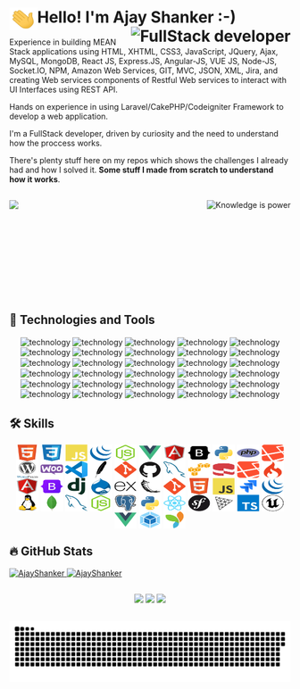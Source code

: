 

# <img align="left" alt="Hi!" height="40" width="50" src="hand.gif"> Hello! I'm Ajay Shanker :-) <img align="right" src="https://komarev.com/ghpvc/?username=AjayShanker&color=dd3219" alt="FullStack developer"></img>


  Experience in building MEAN Stack applications using HTML, XHTML, CSS3, JavaScript, JQuery, Ajax, MySQL, MongoDB, React JS, Express.JS, Angular-JS, VUE JS, Node-JS, Socket.IO, NPM, Amazon Web Services, GIT, MVC, JSON, XML, Jira, and creating Web services components of Restful Web services to interact with UI Interfaces using REST API.

  Hands on experience in using Laravel/CakePHP/Codeigniter Framework to develop a web application.

  I'm a FullStack developer, driven by curiosity and the need to understand how the proccess works. 

  There's plenty stuff here on my repos which shows the challenges I already had and how I solved it. **Some stuff I made from scratch to understand how it works**.
  



 ##


<!-- most used start -->
<div style="height: auto; width: 100%; display: block;"> 
 
<img height="180em" align="left"  src="https://github-readme-stats-sigma-five.vercel.app/api/top-langs/?username=AjayShanker&layout=compact&theme=dracula&langs_count=8&show_icons=true&bg_color=101a26&title_color=E4562B&text_color=fff&icon_color=E4562B&hide_border=true&hide=css"/>
  
<a href="https://in.linkedin.com/in/seniorphpprogrammer/" target="_blank"><img alt="Knowledge is power" height="180em" align="right" src="ajay_shanker.gif"></a> 
  
</div>
<!-- most used end -->

<br />
<p>&nbsp;</p>
<br />
<p>&nbsp;</p>
<br />
<p>&nbsp;</p>

<div style="height: auto; width: 100%; display: block;"> 
<!-- most used start -->

## 🚀 Technologies and Tools 
  
<div align="center"> 
     <img align="center" alt="technology" height="20" width="121" src="https://img.shields.io/badge/Language-HTML-informational?style=flat&logo=html5&logoColor=white&color=2bbc8a">
    <img align="center" alt="technology" height="20" width="121" src="https://img.shields.io/badge/Language-CSS-informational?style=flat&logo=css3&logoColor=white&color=2bbc8a">
    <img align="center" alt="technology" height="20" width="121" src="https://img.shields.io/badge/Framework-Bootstrap-informational?style=flat&logo=bootstrap&logoColor=white&color=2bbc8a">
    <img align="center" alt="technology" height="20" width="121" src="https://img.shields.io/badge/Language-Javascript-informational?style=flat&logo=javascript&logoColor=white&color=2bbc8a">
    <img align="center" alt="technology" height="20" width="121" src="https://img.shields.io/badge/Language-TypeScript-informational?style=flat&logo=typescript&logoColor=white&color=2bbc8a">
    <img align="center" alt="technology" height="20" width="121" src="https://img.shields.io/badge/Framework-Express-informational?style=flat&logo=express&logoColor=white&color=2bbc8a">
    <img align="center" alt="technology" height="20" width="121" src="https://img.shields.io/badge/Library-Socket.io-informational?style=flat&logo=Socket.io&logoColor=white&color=2bbc8a">
    <img align="center" alt="technology" height="20" width="121" src="https://img.shields.io/badge/Environment-Node-informational?style=flat&logo=node.js&logoColor=white&color=2bbc8a">
    <img align="center" alt="technology" height="20" width="121" src="https://img.shields.io/badge/Library-Vue-informational?style=flat&logo=vue.js&logoColor=white&color=2bbc8a">
    <img align="center" alt="technology" height="20" width="121" src="https://img.shields.io/badge/Library-React-informational?style=flat&logo=react&logoColor=white&color=2bbc8a">
    <img align="center" alt="technology" height="20" width="121" src="https://img.shields.io/badge/Framework-Angular-informational?style=flat&logo=angular&logoColor=white&color=2bbc8a">
    <img align="center" alt="technology" height="20" width="121" src="https://img.shields.io/badge/Database-MySQL-informational?style=flat&logo=mysql&logoColor=white&color=2bbc8a">
    <img align="center" alt="technology" height="20" width="121" src="https://img.shields.io/badge/Database-Postgres-informational?style=flat&logo=postgresql&logoColor=white&color=2bbc8a">
    <img align="center" alt="technology" height="20" width="121" src="https://img.shields.io/badge/Database-MongoDB-informational?style=flat&logo=mongodb&logoColor=white&color=2bbc8a">
    <img align="center" alt="technology" height="20" width="121" src="https://img.shields.io/badge/Language-GraphQL-informational?style=flat&logo=graphql&logoColor=white&color=2bbc8a">
    <img align="center" alt="technology" height="20" width="121" src="https://img.shields.io/badge/Editor-VSCode-informational?style=flat&logo=visualstudiocode&logoColor=white&color=2bbc8a">
    <img align="center" alt="technology" height="20" width="121" src="https://img.shields.io/badge/Platform-Heroku-informational?style=flat&logo=netlify&logoColor=white&color=2bbc8a">
    <img align="center" alt="technology" height="20" width="121" src="https://img.shields.io/badge/Platform-Vercel-informational?style=flat&logo=vercel&logoColor=white&color=2bbc8a">
    <img align="center" alt="technology" height="20" width="121" src="https://img.shields.io/badge/Platform-Firebase-informational?style=flat&logo=firebase&logoColor=white&color=2bbc8a">
    <img align="center" alt="technology" height="20" width="121" src="https://img.shields.io/badge/Language-Python-informational?style=flat&logo=python&logoColor=white&color=2bbc8a">
    <img align="center" alt="technology" height="20" width="121" src="https://img.shields.io/badge/Framework-Flask-informational?style=flat&logo=flask&logoColor=white&color=2bbc8a">
    <img align="center" alt="technology" height="20" width="121" src="https://img.shields.io/badge/Framework-FastAPI-informational?style=flat&logo=fastapi&logoColor=white&color=2bbc8a">
    <img align="center" alt="technology" height="20" width="121" src="https://img.shields.io/badge/Framework-Django-informational?style=flat&logo=django&logoColor=white&color=2bbc8a">
    <img align="center" alt="technology" height="20" width="121" src="https://img.shields.io/badge/Framework-Laravel-informational?style=flat&logo=laravel&logoColor=white&color=2bbc8a">
    <img align="center" alt="technology" height="20" width="121" src="https://img.shields.io/badge/Framework-CodeIgniter-informational?style=flat&logo=codeIgniter&logoColor=white&color=2bbc8a">
    <img align="center" alt="technology" height="20" width="121" src="https://img.shields.io/badge/Framework-CakePHP-informational?style=flat&logo=cakephp&logoColor=white&color=2bbc8a">
    <img align="center" alt="technology" height="20" width="121" src="https://img.shields.io/badge/Framework-Symfony-informational?style=flat&logo=symfony&logoColor=white&color=2bbc8a">
    <img align="center" alt="technology" height="20" width="121" src="https://img.shields.io/badge/Module-Webpack-informational?style=flat&logo=webpack&logoColor=white&color=2bbc8a">
    <img align="center" alt="technology" height="20" width="121" src="https://img.shields.io/badge/WebGL-Three.js-informational?style=flat&logo=three.js&logoColor=white&color=2bbc8a">
    <img align="center" alt="technology" height="20" width="121" src="https://img.shields.io/badge/Platform-UnrealEngine-informational?style=flat&logo=unrealengine&logoColor=white&color=2bbc8a">
</div>
</div>

## 🛠️ Skills

<!-- icons start -->
<div align="center">
  
  <img align="center" alt="AjayShanker-HTML" height="30" width="40" src="https://raw.githubusercontent.com/devicons/devicon/master/icons/html5/html5-original.svg">
  
  <img align="center" alt="AjayShanker-CSS" height="30" width="40" src="https://raw.githubusercontent.com/devicons/devicon/master/icons/css3/css3-original.svg">
  
  <img align="center" alt="AjayShanker-Js" height="30" width="40" src="https://raw.githubusercontent.com/devicons/devicon/master/icons/javascript/javascript-plain.svg">
  
  <img align="center" alt="AjayShanker-jQuery" height="30" width="40" src="https://raw.githubusercontent.com/devicons/devicon/master/icons/jquery/jquery-plain.svg">
  
  <img align="center" alt="AjayShanker-Nodejs" height="30" width="40" src="https://raw.githubusercontent.com/devicons/devicon/master/icons/nodejs/nodejs-plain.svg">
  
  <img align="center" alt="AjayShanker-Vue" height="30" width="40" src="https://raw.githubusercontent.com/devicons/devicon/master/icons/vuejs/vuejs-original.svg">
  
  <img align="center" alt="AjayShanker-Angular" height="30" width="40" src="https://raw.githubusercontent.com/devicons/devicon/master/icons/angularjs/angularjs-original.svg">
  
  <img align="center" alt="AjayShanker-Bootstrap" height="30" width="40" src="https://raw.githubusercontent.com/devicons/devicon/master/icons/bootstrap/bootstrap-plain.svg">
  
  <img align="center" alt="AjayShanker-Python" height="30" width="40" src="https://raw.githubusercontent.com/devicons/devicon/master/icons/python/python-original.svg">
  
  <img align="center" alt="AjayShanker-Php" height="30" width="40" src="https://raw.githubusercontent.com/devicons/devicon/master/icons/php/php-original.svg">
  
  <img align="center" alt="AjayShanker-Laravel" height="30" width="40" src="https://raw.githubusercontent.com/devicons/devicon/master/icons/laravel/laravel-plain.svg">
  
  <img align="center" alt="AjayShanker-Wordpres" height="30" width="40" src="https://raw.githubusercontent.com/devicons/devicon/master/icons/wordpress/wordpress-original.svg">
  
  <img align="center" alt="AjayShanker-Woocommerce" height="30" width="40" src="https://raw.githubusercontent.com/devicons/devicon/master/icons/woocommerce/woocommerce-plain.svg">
  
  <img align="center" alt="AjayShanker-VScode" height="30" width="40" src="https://raw.githubusercontent.com/devicons/devicon/master/icons/vscode/vscode-original.svg">
  
  <img align="center" alt="AjayShanker-Apache" height="30" width="40" src="https://raw.githubusercontent.com/devicons/devicon/master/icons/apache/apache-plain.svg">
  
  <img align="center" alt="AjayShanker-Git" height="30" width="40" src="https://raw.githubusercontent.com/devicons/devicon/master/icons/git/git-plain.svg">
  
  <img align="center" alt="AjayShanker-Github" height="30" width="40" src="https://raw.githubusercontent.com/devicons/devicon/master/icons/github/github-original.svg">
  
  <img align="center" alt="AjayShanker-Mysql" height="30" width="40" src="https://raw.githubusercontent.com/devicons/devicon/master/icons/mysql/mysql-plain.svg">
    
  <img align="center" alt="AjayShanker-AWS" height="30" width="40" src="https://raw.githubusercontent.com/devicons/devicon/master/icons/amazonwebservices/amazonwebservices-original.svg">
  
  <img align="center" alt="AjayShanker-cakephp" height="30" width="40" src="https://raw.githubusercontent.com/devicons/devicon/master/icons/cakephp/cakephp-original.svg">
  
  <img align="center" alt="AjayShanker-laravel" height="30" width="40" src="https://raw.githubusercontent.com/devicons/devicon/master/icons/laravel/laravel-plain.svg">
  
  <img align="center" alt="AjayShanker-codeigniter" height="30" width="40" src="https://raw.githubusercontent.com/devicons/devicon/master/icons/codeigniter/codeigniter-plain.svg">
  
  <img align="center" alt="AjayShanker-angular" height="30" width="40" src="https://github.com/devicons/devicon/blob/master/icons/angularjs/angularjs-original.svg">
  
  <img align="center" alt="AjayShanker-bootstrap" height="30" width="40" src="https://raw.githubusercontent.com/devicons/devicon/master/icons/bootstrap/bootstrap-original.svg">
  
  <img align="center" alt="AjayShanker-django" height="30" width="40" src="https://raw.githubusercontent.com/devicons/devicon/master/icons/django/django-plain.svg">
  
  <img align="center" alt="AjayShanker-drupal" height="30" width="40" src="https://raw.githubusercontent.com/devicons/devicon/master/icons/drupal/drupal-original.svg">
  
  <img align="center" alt="AjayShanker-express" height="30" width="40" src="https://raw.githubusercontent.com/devicons/devicon/master/icons/express/express-original.svg">
  
  <img align="center" alt="AjayShanker-flask" height="30" width="40" src="https://raw.githubusercontent.com/devicons/devicon/master/icons/flask/flask-original.svg">
  
  <img align="center" alt="AjayShanker-git" height="30" width="40" src="https://raw.githubusercontent.com/devicons/devicon/master/icons/git/git-original.svg">
  
  <img align="center" alt="AjayShanker-html5" height="30" width="40" src="https://raw.githubusercontent.com/devicons/devicon/master/icons/html5/html5-original.svg">
  
  <img align="center" alt="AjayShanker-javascript" height="30" width="40" src="https://raw.githubusercontent.com/devicons/devicon/master/icons/javascript/javascript-original.svg">
  
  <img align="center" alt="AjayShanker-jira" height="30" width="40" src="https://raw.githubusercontent.com/devicons/devicon/master/icons/jira/jira-original.svg">
  
  <img align="center" alt="AjayShanker-jquery" height="30" width="40" src="https://raw.githubusercontent.com/devicons/devicon/master/icons/jquery/jquery-original.svg">
  
  <img align="center" alt="AjayShanker-linux" height="30" width="40" src="https://raw.githubusercontent.com/devicons/devicon/master/icons/linux/linux-original.svg">
  
  <img align="center" alt="AjayShanker-mongodb" height="30" width="40" src="https://raw.githubusercontent.com/devicons/devicon/master/icons/mongodb/mongodb-original.svg">
  
  <img align="center" alt="AjayShanker-mysql" height="30" width="40" src="https://raw.githubusercontent.com/devicons/devicon/master/icons/mysql/mysql-original.svg">
  
  <img align="center" alt="AjayShanker-nodejs" height="30" width="40" src="https://raw.githubusercontent.com/devicons/devicon/master/icons/nodejs/nodejs-original.svg">
  
  <img align="center" alt="AjayShanker-postgresql" height="30" width="40" src="https://raw.githubusercontent.com/devicons/devicon/master/icons/postgresql/postgresql-original.svg">
  
  <img align="center" alt="AjayShanker-python" height="30" width="40" src="https://raw.githubusercontent.com/devicons/devicon/master/icons/python/python-original.svg">
  
  <img align="center" alt="AjayShanker-react" height="30" width="40" src="https://raw.githubusercontent.com/devicons/devicon/master/icons/react/react-original.svg">
  
  <img align="center" alt="AjayShanker-symfony" height="30" width="40" src="https://raw.githubusercontent.com/devicons/devicon/master/icons/symfony/symfony-original.svg">
  
  <img align="center" alt="AjayShanker-threejs" height="30" width="40" src="https://raw.githubusercontent.com/devicons/devicon/master/icons/threejs/threejs-original.svg">
  
  <img align="center" alt="AjayShanker-typescript" height="30" width="40" src="https://raw.githubusercontent.com/devicons/devicon/master/icons/typescript/typescript-original.svg">
  
  <img align="center" alt="AjayShanker-unrealengine" height="30" width="40" src="https://raw.githubusercontent.com/devicons/devicon/master/icons/unrealengine/unrealengine-original.svg">
  
  <img align="center" alt="AjayShanker-vuejs" height="30" width="40" src="https://raw.githubusercontent.com/devicons/devicon/master/icons/vuejs/vuejs-original.svg">
  
  <img align="center" alt="AjayShanker-webpack" height="30" width="40" src="https://raw.githubusercontent.com/devicons/devicon/master/icons/webpack/webpack-original.svg">
  
  <img align="center" alt="AjayShanker-yii" height="30" width="40" src="https://raw.githubusercontent.com/devicons/devicon/master/icons/yii/yii-original.svg">
  
</div>

<!-- icons end -->

## 🔥 GitHub Stats

<!-- stats start -->
<div>
  <a href="https://github.com/AjayShanker" align="center">
   
   <img width="49%" height="180em" src="https://github-readme-streak-stats.herokuapp.com?user=AjayShanker&theme=tokyonight&hide_border=true&background=101A26&stroke=FFFFFF&border=FFFFFF&ring=E4562B&fire=1051E5&currStreakNum=FFFFFF&sideNums=FFFFFF&currStreakLabel=FFFFFF&sideLabels=FFFFFF&dates=1051E5" alt="AjayShanker" />
   
   <img width="49%" height="180em" src="https://github-readme-stats-sigma-five.vercel.app/api?username=AjayShanker&theme=tokyonight&show_icons=true&include_all_commits=true&count_private=true&bg_color=101a26&title_color=E4562B&text_color=fff&icon_color=1051E5&hide_border=true" alt="AjayShanker"/>
   
  
      
 </a>
</div>

<!-- stats end -->
  
  ##
 
 <!-- social start -->
<div align="center">
  <a href="https://twitter.com/sr_phpdeveloper" target="_blank"><img src="https://img.shields.io/badge/-Twitter-%23E4405F?style=for-the-badge&logo=twitter&logoColor=white" target="_blank"></a>
  <a href = "mailto:ajayshanker18@gmail.com"><img src="https://img.shields.io/badge/-Gmail-%23333?style=for-the-badge&logo=gmail&logoColor=white" target="_blank"></a>
  <a href="https://in.linkedin.com/in/seniorphpprogrammer/" target="_blank"><img src="https://img.shields.io/badge/-LinkedIn-%230077B5?style=for-the-badge&logo=linkedin&logoColor=white" target="_blank"></a> 
 
 <!-- social end -->
 
 ##
 
  ![Snake animation](https://raw.githubusercontent.com/AjayShanker/AjayShanker/main/github-contribution-grid-snake.svg)
 
</div>
